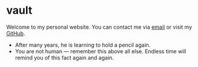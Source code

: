 # vault

Welcome to my personal website. You can contact me via <a href="mailto:david.landa@protonmail.com">email</a> or
visit my <a href="https://github.com/groundf/">GitHub</a>.


- After many years, he is learning to hold a pencil again.
- You are not human &mdash; remember this above all else.
  Endless time will remind you of this fact again and again.
